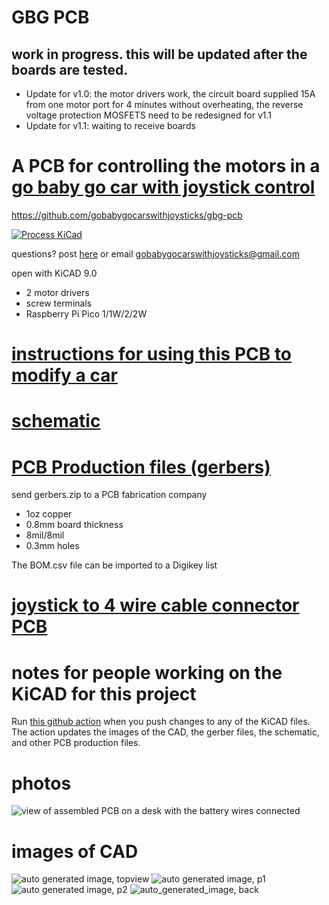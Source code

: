# GBG PCB
## work in progress. this will be updated after the boards are tested.
* Update for v1.0: the motor drivers work, the circuit board supplied 15A from one motor port for 4 minutes without overheating, the reverse voltage protection MOSFETS need to be redesigned for v1.1
* Update for v1.1: waiting to receive boards


# A PCB for controlling the motors in a [go baby go car with joystick control](https://gobabygocarswithjoysticks.github.io/index/)

https://github.com/gobabygocarswithjoysticks/gbg-pcb

[![Process KiCad](https://github.com/gobabygocarswithjoysticks/gbg-pcb/actions/workflows/process-kicad.yml/badge.svg)](https://github.com/gobabygocarswithjoysticks/gbg-pcb/actions/workflows/process-kicad.yml)

questions? post [here](https://github.com/gobabygocarswithjoysticks/gbg-pcb/discussions/categories/questions-and-troubleshooting) or email gobabygocarswithjoysticks@gmail.com 

open with KiCAD 9.0

* 2 motor drivers
* screw terminals
* Raspberry Pi Pico 1/1W/2/2W

# [instructions for using this PCB to modify a car](https://gobabygocarswithjoysticks.github.io/gbg-pcb/instructions/instructions)

# [schematic](/schematic.pdf)

# [PCB Production files (gerbers)](/PCB_production)
send gerbers.zip to a PCB fabrication company
* 1oz copper
* 0.8mm board thickness
* 8mil/8mil
* 0.3mm holes

The BOM.csv file can be imported to a Digikey list

# [joystick to 4 wire cable connector PCB](https://github.com/gobabygocarswithjoysticks/gbg-pcb/tree/main/joystickpcb)

# notes for people working on the KiCAD for this project
Run [this github action](https://github.com/gobabygocarswithjoysticks/gbg-pcb/actions/workflows/process-kicad.yml) when you push changes to any of the KiCAD files. The action updates the images of the CAD, the gerber files, the schematic, and other PCB production files. 

# photos
![view of assembled PCB on a desk with the battery wires connected](/photos/image1.jpg)

# images of CAD

![auto generated image, topview](/renders/top.jpg)
![auto generated image, p1](/renders/perspective1.jpg)
![auto generated image, p2](/renders/perspective2.jpg)
![auto_generated_image, back](/renders/back.jpg)
